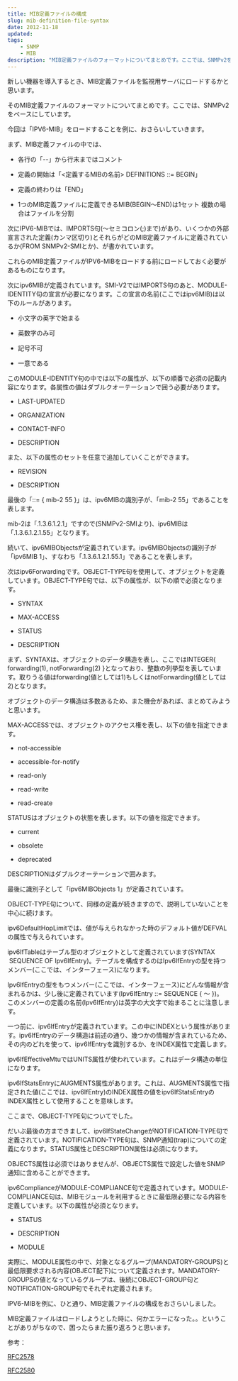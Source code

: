 ```yaml
---
title: MIB定義ファイルの構成
slug: mib-definition-file-syntax
date: 2012-11-18
updated:
tags:
    - SNMP
    - MIB
description: "MIB定義ファイルのフォーマットについてまとめです。ここでは、SNMPv2をベースにしています。"
---
```


新しい機器を導入するとき、MIB定義ファイルを監視用サーバにロードするかと思います。

そのMIB定義ファイルのフォーマットについてまとめです。ここでは、SNMPv2をベースにしています。

今回は「IPV6-MIB」をロードすることを例に、おさらいしていきます。

<!--more-->

まず、MIB定義ファイルの中では、



	
  * 各行の「--」から行末まではコメント

	
  * 定義の開始は「<定義するMIBの名前> DEFINITIONS ::= BEGIN」

	
  * 定義の終わりは「END」

	
  * 1つのMIB定義ファイルに定義できるMIB(BEGIN～END)は1セット
複数の場合はファイルを分割


次にIPV6-MIBでは、IMPORTS句(～セミコロン(;)まで)があり、いくつかの外部宣言された定義(カンマ区切り)とそれらがどのMIB定義ファイルに定義されているか(FROM SNMPv2-SMIとか)、が書かれています。

これらのMIB定義ファイルがIPV6-MIBをロードする前にロードしておく必要があるものになります。

次にipv6MIBが定義されています。SMI-V2ではIMPORTS句のあと、MODULE-IDENTITY句の宣言が必要になります。この宣言の名前(ここではipv6MIB)は以下のルールがあります。

	
  * 小文字の英字で始まる

	
  * 英数字のみ可

	
  * 記号不可

	
  * 一意である


このMODULE-IDENTITY句の中では以下の属性が、以下の順番で必須の記載内容になります。各属性の値はダブルクオーテーションで囲う必要があります。

	
  * LAST-UPDATED

	
  * ORGANIZATION

	
  * CONTACT-INFO

	
  * DESCRIPTION


また、以下の属性のセットを任意で追加していくことができます。

	
  * REVISION

	
  * DESCRIPTION


最後の「::= { mib-2 55 }」は、ipv6MIBの識別子が、「mib-2 55」であることを表します。

mib-2は「.1.3.6.1.2.1」ですので(SNMPv2-SMIより)、ipv6MIBは「.1.3.6.1.2.1.55」となります。

続いて、ipv6MIBObjectsが定義されています。ipv6MIBObjectsの識別子が「ipv6MIB 1」、すなわち「.1.3.6.1.2.1.55.1」であることを表します。

次はipv6Forwardingです。OBJECT-TYPE句を使用して、オブジェクトを定義しています。OBJECT-TYPE句では、以下の属性が、以下の順で必須となります。

	
  * SYNTAX

	
  * MAX-ACCESS

	
  * STATUS

	
  * DESCRIPTION


まず、SYNTAXは、オブジェクトのデータ構造を表し、ここではINTEGER{ forwarding(1), notForwarding(2) }となっており、整数の列挙型を表しています。取りうる値はforwarding(値としては1)もしくはnotForwarding(値としては2)となります。

オブジェクトのデータ構造は多数あるため、また機会があれば、まとめてみようと思います。

MAX-ACCESSでは、オブジェクトのアクセス権を表し、以下の値を指定できます。

	
  * not-accessible

	
  * accessible-for-notify

	
  * read-only

	
  * read-write

	
  * read-create


STATUSはオブジェクトの状態を表します。以下の値を指定できます。

	
  * current

	
  * obsolete

	
  * deprecated


DESCRIPTIONはダブルクオーテーションで囲みます。

最後に識別子として「ipv6MIBObjects 1」が定義されています。

OBJECT-TYPE句について、同様の定義が続きますので、説明していないことを中心に続けます。

ipv6DefaultHopLimitでは、値が与えられなかった時のデフォルト値がDEFVALの属性で与えられています。

ipv6IfTableはテーブル型のオブジェクトとして定義されています(SYNTAX    SEQUENCE OF Ipv6IfEntry)。テーブルを構成するのはIpv6IfEntryの型を持つメンバー(ここでは、インターフェース)になります。

Ipv6IfEntryの型をもつメンバー(ここでは、インターフェース)にどんな情報が含まれるかは、少し後に定義されています(Ipv6IfEntry ::= SEQUENCE { ～ })。 このメンバーの定義の名前(Ipv6IfEntry)は英字の大文字で始まることに注意します。

一つ前に、ipv6IfEntryが定義されています。この中にINDEXという属性があります。ipv6IfEntryのデータ構造は前述の通り、幾つかの情報が含まれているため、その内のどれを使って、ipv6IfEntryを識別するか、をINDEX属性で定義します。

ipv6IfEffectiveMtuではUNITS属性が使われています。これはデータ構造の単位になります。

ipv6IfStatsEntryにAUGMENTS属性があります。これは、AUGMENTS属性で指定された値(ここでは、ipv6IfEntry)のINDEX属性の値をipv6IfStatsEntryのINDEX属性として使用することを意味します。

ここまで、OBJECT-TYPE句についてでした。

だいぶ最後の方まできまして、ipv6IfStateChangeがNOTIFICATION-TYPE句で定義されています。NOTIFICATION-TYPE句は、SNMP通知(trap)についての定義になります。STATUS属性とDESCRIPTION属性は必須になります。

OBJECTS属性は必須ではありませんが、OBJECTS属性で設定した値をSNMP通知に含めることができます。

ipv6ComplianceがMODULE-COMPLIANCE句で定義されています。MODULE-COMPLIANCE句は、MIBモジュールを利用するときに最低限必要になる内容を定義しています。以下の属性が必須となります。

	
  * STATUS

	
  * DESCRIPTION

	
  * MODULE


実際に、MODULE属性の中で、対象となるグループ(MANDATORY-GROUPS)と最低限要求される内容(OBJECT配下)について定義されます。MANDATORY-GROUPSの値となっているグループは、後続にOBJECT-GROUP句とNOTIFICATION-GROUP句でそれぞれ定義されます。

IPV6-MIBを例に、ひと通り、MIB定義ファイルの構成をおさらいしました。

MIB定義ファイルはロードしようとした時に、何かエラーになった。。ということがありがちなので、困ったらまた振り返ろうと思います。

参考：

[RFC2578](http://tools.ietf.org/html/rfc2578)

[RFC2580](http://tools.ietf.org/html/rfc2580)
